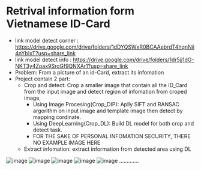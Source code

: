 # Retrival information form Vietnamese ID-Card
- link model detect corner : https://drive.google.com/drive/folders/1dDYQSWxR0BCAAebrdT4hqnNii4nYbIxT?usp=share_link
- link model detect info : https://drive.google.com/drive/folders/1dr5jj1dG-NKT3y4Zpax9SrcGf9QNXAr1?usp=share_link
- Problem: From a picture of an id-Card, extract its infomation
- Project contain 2 part:
  - Crop and detect: Crop a smaller image that contain all the ID_Card from the input image and detect region of infomation from croped image, 
    - Using Image Procesing(Crop_DIP): Aplly SIFT and RANSAC argorithm on input image and template image then detect by mapping cordinate.
    - Using DeepLearning(Crop_DL): Build DL model for both crop and detect task.
    - FOR THE SAKE OF PERSONAL INFOMATION SECURITY, THERE NO EXAMPLE IMAGE HERE
  - Extract infomation: extract information from detected area using DL
 
![image](https://github.com/leson207/ID_Card/assets/74070396/49c1b522-f427-4c9a-ba07-081118aff8f5)
![image](https://github.com/leson207/ID_Card/assets/74070396/a38d38ba-a4b5-40e9-a583-5bb5f32310ec)
![image](https://github.com/leson207/ID_Card/assets/74070396/36f8ec4c-64dc-4ecf-867f-99b20338adc0)
![image](https://github.com/leson207/ID_Card/assets/74070396/78aba734-6dce-42dd-90b2-c158a6fdaf59)
![image](https://github.com/leson207/ID_Card/assets/74070396/bfe0231e-8864-4d4f-8783-97b158185def)
.............
